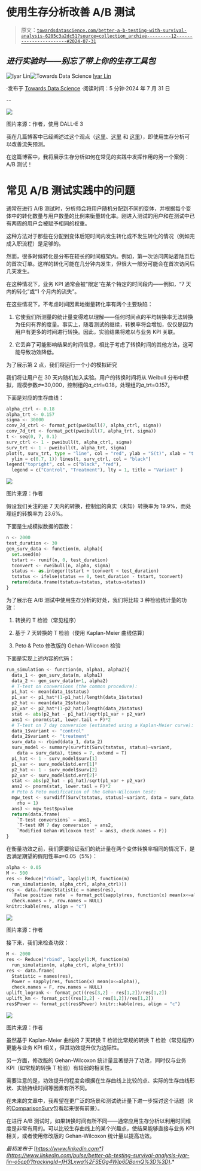# 使用生存分析改善 A/B 测试

> 原文：[`towardsdatascience.com/better-a-b-testing-with-survival-analysis-6205c3a2dc51?source=collection_archive---------12-----------------------#2024-07-31`](https://towardsdatascience.com/better-a-b-testing-with-survival-analysis-6205c3a2dc51?source=collection_archive---------12-----------------------#2024-07-31)

## *进行实验时——别忘了带上你的生存工具包*

[](https://iyarlin.medium.com/?source=post_page---byline--6205c3a2dc51--------------------------------)![Iyar Lin](https://iyarlin.medium.com/?source=post_page---byline--6205c3a2dc51--------------------------------)[](https://towardsdatascience.com/?source=post_page---byline--6205c3a2dc51--------------------------------)![Towards Data Science](https://towardsdatascience.com/?source=post_page---byline--6205c3a2dc51--------------------------------) [Iyar Lin](https://iyarlin.medium.com/?source=post_page---byline--6205c3a2dc51--------------------------------)

·发布于 [Towards Data Science](https://towardsdatascience.com/?source=post_page---byline--6205c3a2dc51--------------------------------) ·阅读时间：5 分钟·2024 年 7 月 31 日

--

![](img/56414e53785ef2532485fc1ca1f6cf4b.png)

图片来源：作者，使用 DALL-E 3

我在几篇博客中已经阐述过这个观点（[这里](https://iyarlin.github.io/2022/06/08/better_churn_modeling/)、[这里](https://iyarlin.github.io/2022/10/31/better_churn_modeling_part_2/) 和 [这里](https://www.linkedin.com/pulse/better-churn-prediction-part-3-iyar-lin-ov5af/)），即使用生存分析可以改善流失预测。

在这篇博客中，我将展示生存分析如何在常见的实践中发挥作用的另一个案例：A/B 测试！

# 常见 A/B 测试实践中的问题

通常在进行 A/B 测试时，分析师会将用户随机分配到不同的变体，并根据每个变体中的转化数量与用户数量的比例来衡量转化率。刚进入测试的用户和在测试中已有两周的用户会被赋予相同的权重。

这种方法对于那些在分配到变体后短时间内发生转化或不发生转化的情况（例如完成入职流程）是足够的。

然而，很多时候转化是分布在较长的时间框架内。例如，第一次访问网站着陆页后的首次订单。这样的转化可能在几分钟内发生，但很大一部分可能会在首次访问后几天发生。

在这种情况下，业务 KPI 通常会被“限定”在某个特定的时间段内——例如，“7 天内的转化”或“1 个月内的流失”。

在这些情况下，不考虑时间因素地衡量转化率有两个主要缺陷：

1.  它使我们所测量的统计量变得难以理解——任何时间点的平均转换率无法转换为任何有界的度量。事实上，随着测试的继续，转换率将会增加，仅仅是因为用户有更多的时间进行转换。因此，实验结果将难以与业务 KPI 关联。

1.  它丢弃了可能影响结果的时间信息，相比于考虑了转换时间的其他方法，这可能导致功效降低。

为了展示第 2 点，我们将运行一个小的模拟研究

我们将让用户在 30 天内随机加入实验。用户的转换时间将从 Weibull 分布中模拟，规模参数𝜎=30,000，控制组的𝛼_ctrl=0.18，处理组的𝛼_trt=0.157。

下面是对应的生存曲线：

```py
alpha_ctrl <- 0.18 
alpha_trt <- 0.157 
sigma <- 30000 
conv_7d_ctrl <- format_pct(pweibull(7, alpha_ctrl, sigma)) 
conv_7d_trt <- format_pct(pweibull(7, alpha_trt, sigma)) 
t <- seq(0, 7, 0.1) 
surv_ctrl <- 1 - pweibull(t, alpha_ctrl, sigma) 
surv_trt <- 1 - pweibull(t, alpha_trt, sigma) 
plot(t, surv_trt, type = "line", col = "red", ylab = "S(t)", xlab = "t (days)",
  ylim = c(0.7, 1)) lines(t, surv_ctrl, col = "black") 
legend("topright", col = c("black", "red"), 
  legend = c("Control", "Treatment"), lty = 1, title = "Variant" )
```

![](img/5692debc5db3f2bcc1739bf3a5e29f62.png)

图片来源：作者

假设我们关注的是 7 天内的转换，控制组的真实（未知）转换率为 19.9%，而处理组的转换率为 23.6%。

下面是生成模拟数据的函数：

```py
n <- 2000 
test_duration <- 30 
gen_surv_data <- function(m, alpha){ 
  set.seed(m) 
  tstart <- runif(n, 0, test_duration) 
  tconvert <- rweibull(n, alpha, sigma) 
  status <- as.integer(tstart + tconvert < test_duration) 
  tstatus <- ifelse(status == 0, test_duration - tstart, tconvert) 
  return(data.frame(tstatus=tstatus, status=status)) 
}
```

为了展示在 A/B 测试中使用生存分析的好处，我们将比较 3 种检验统计量的功效：

1.  转换的 T 检验（常见程序）

1.  基于 7 天转换的 T 检验（使用 Kaplan-Meier 曲线估算）

1.  Peto & Peto 修改版的 Gehan-Wilcoxon 检验

下面是实现上述内容的代码：

```py
run_simulation <- function(m, alpha1, alpha2){ 
  data_1 <- gen_surv_data(m, alpha1) 
  data_2 <- gen_surv_data(m+1, alpha2) 
  # T-test on conversions (the common procedure): 
  p1_hat <- mean(data_1$status) 
  p1_var <- p1_hat*(1-p1_hat)/length(data_1$status) 
  p2_hat <- mean(data_2$status) 
  p2_var <- p2_hat*(1-p2_hat)/length(data_2$status) 
  stat <- abs(p2_hat - p1_hat)/sqrt(p1_var + p2_var) 
  ans1 <- pnorm(stat, lower.tail = F)*2 
  # T-test on 7 day conversion (estimated using a Kaplan-Meier curve): 
  data_1$variant <- "control" 
  data_2$variant <- "treatment" 
  surv_data <- rbind(data_1, data_2) 
  surv_model <- summary(survfit(Surv(tstatus, status)~variant, 
    data = surv_data), times = 7, extend = T) 
  p1_hat <- 1 - surv_model$surv[1] 
  p1_var <- surv_model$std.err[1]² 
  p2_hat <- 1 - surv_model$surv[2] 
  p2_var <- surv_model$std.err[2]² 
  stat <- abs(p2_hat - p1_hat)/sqrt(p1_var + p2_var) 
  ans2 <- pnorm(stat, lower.tail = F)*2 
  # Peto & Peto modification of the Gehan-Wilcoxon test: 
  mgw_test <- survdiff(Surv(tstatus, status)~variant, data = surv_data, 
    rho = 1) 
  ans3 <- mgw_test$pvalue 
  return(data.frame(
    `T-test conversions` = ans1, 
    `T-test KM 7 day conversion` = ans2, 
    `Modified Gehan-Wilcoxon test` = ans3, check.names = F)) 
}
```

在衡量功效之前，我们需要验证我们的统计量在两个变体转换率相同的情况下，是否满足期望的假阳性率𝛼=0.05（5%）：

```py
alpha <- 0.05 
M <- 500 
res <- Reduce("rbind", lapply(1:M, function(m) 
  run_simulation(m, alpha_ctrl, alpha_ctrl))) 
res <- data.frame(Statistic = names(res), 
  `False positive rate` = format_pct(sapply(res, function(x) mean(x<=alpha))), 
  check.names = F, row.names = NULL) 
knitr::kable(res, align = "c")
```

![](img/3a3df2b9074fe78e55a53f0f51b9f3fe.png)

图片来源：作者

接下来，我们来检查功效：

```py
M <- 2000 
res <- Reduce("rbind", lapply(1:M, function(m) 
  run_simulation(m, alpha_ctrl, alpha_trt))) 
res <- data.frame(
  Statistic = names(res), 
  Power = sapply(res, function(x) mean(x<=alpha)), 
  check.names = F, row.names = NULL) 
uplift_logrank <- format_pct((res[3,2] - res[1,2])/res[1,2]) 
uplift_km <- format_pct((res[2,2] - res[1,2])/res[1,2]) 
res$Power <- format_pct(res$Power) knitr::kable(res, align = "c")
```

![](img/c43d8ca5d22569d3687844f0b084d3e2.png)

图片来源：作者

虽然基于 Kaplan-Meier 曲线的 7 天转换 T 检验比常规的转换 T 检验（常见程序）更能与业务 KPI 相关，但其功效提升仅为边际性。

另一方面，修改版的 Gehan-Wilcoxon 统计量显著提升了功效，同时仅与业务 KPI（如常规的转换 T 检验）有较弱的相关性。

需要注意的是，功效提升的程度会根据在生存曲线上比较的点、实际的生存曲线形状、实验持续时间等因素有所不同。

在未来的文章中，我希望在更广泛的场景和测试统计量下进一步探讨这个话题（R 的[ComparisonSurv](https://cran.r-project.org/web/packages/ComparisonSurv/index.html?trk=article-ssr-frontend-pulse_little-text-block)包看起来很有前景）。

在进行 A/B 测试时，如果转换时间有所不同——通常应用生存分析以利用时间维度是非常有用的。可以比较生存曲线上的某个兴趣点，使结果能够直接与业务 KPI 相关，或者使用修改版的 Gehan-Wilcoxon 统计量以提高功效。

*最初发布于* [*https://www.linkedin.com*](https://www.linkedin.com/pulse/better-ab-testing-survival-analysis-iyar-lin-o5cpf/?trackingId=fH3Lxwa%2FSEGg4WIp6DBomQ%3D%3D)*.*

